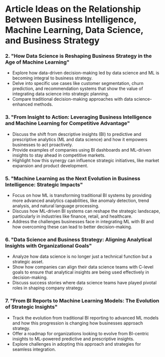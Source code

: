 # Article Ideas on the Relationship Between Business Intelligence, Machine Learning, Data Science, and Business Strategy



### 2. **"How Data Science is Reshaping Business Strategy in the Age of Machine Learning"**
   - Explore how data-driven decision-making led by data science and ML is becoming integral to business strategy.
   - Delve into specific use cases like customer segmentation, churn prediction, and recommendation systems that show the value of integrating data science into strategic planning.
   - Compare traditional decision-making approaches with data science-enhanced methods.

### 3. **"From Insight to Action: Leveraging Business Intelligence and Machine Learning for Competitive Advantage"**
   - Discuss the shift from descriptive insights (BI) to predictive and prescriptive analytics (ML and data science) and how it empowers businesses to act proactively.
   - Provide examples of companies using BI dashboards and ML-driven insights to stay ahead in competitive markets.
   - Highlight how this synergy can influence strategic initiatives, like market expansion and product development.


### 5. **"Machine Learning as the Next Evolution in Business Intelligence: Strategic Impacts"**
   - Focus on how ML is transforming traditional BI systems by providing more advanced analytics capabilities, like anomaly detection, trend analysis, and natural language processing.
   - Discuss how ML-driven BI systems can reshape the strategic landscape, particularly in industries like finance, retail, and healthcare.
   - Address the challenges businesses face in integrating ML with BI and how overcoming these can lead to better decision-making.

### 6. **"Data Science and Business Strategy: Aligning Analytical Insights with Organizational Goals"**
   - Analyze how data science is no longer just a technical function but a strategic asset.
   - Show how companies can align their data science teams with C-level goals to ensure that analytical insights are being used effectively in decision-making.
   - Discuss success stories where data science teams have played pivotal roles in shaping company strategy.

### 7. **"From BI Reports to Machine Learning Models: The Evolution of Strategic Insights"**
   - Track the evolution from traditional BI reporting to advanced ML models and how this progression is changing how businesses approach strategy.
   - Offer a roadmap for organizations looking to evolve from BI-centric insights to ML-powered predictive and prescriptive insights.
   - Explore challenges in adopting this approach and strategies for seamless integration.
